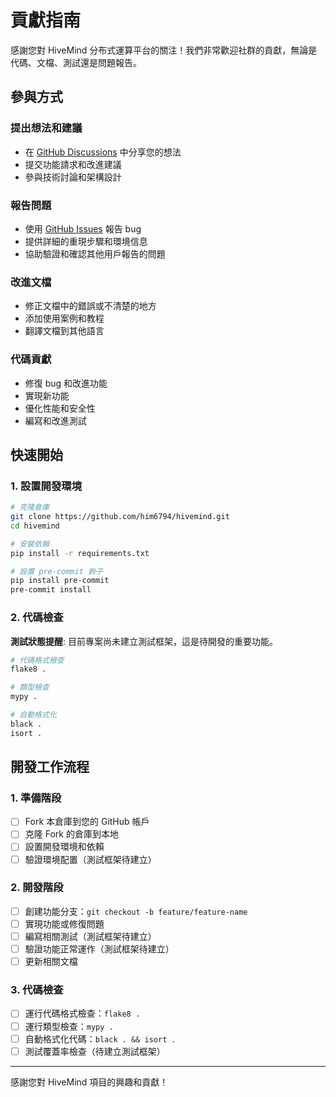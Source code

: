 # 貢獻指南

感謝您對 HiveMind 分布式運算平台的關注！我們非常歡迎社群的貢獻，無論是代碼、文檔、測試還是問題報告。

## 參與方式

### 提出想法和建議
- 在 [GitHub Discussions](https://github.com/him6794/hivemind/discussions) 中分享您的想法
- 提交功能請求和改進建議
- 參與技術討論和架構設計

### 報告問題
- 使用 [GitHub Issues](https://github.com/him6794/hivemind/issues) 報告 bug
- 提供詳細的重現步驟和環境信息
- 協助驗證和確認其他用戶報告的問題

### 改進文檔
- 修正文檔中的錯誤或不清楚的地方
- 添加使用案例和教程
- 翻譯文檔到其他語言

### 代碼貢獻
- 修復 bug 和改進功能
- 實現新功能
- 優化性能和安全性
- 編寫和改進測試

## 快速開始

### 1. 設置開發環境
```bash
# 克隆倉庫
git clone https://github.com/him6794/hivemind.git
cd hivemind

# 安裝依賴
pip install -r requirements.txt

# 設置 pre-commit 鉤子
pip install pre-commit
pre-commit install
```

### 2. 代碼檢查

**測試狀態提醒**: 目前專案尚未建立測試框架，這是待開發的重要功能。

```bash
# 代碼格式檢查
flake8 .

# 類型檢查
mypy .

# 自動格式化
black .
isort .
```

## 開發工作流程

### 1. 準備階段
- [ ] Fork 本倉庫到您的 GitHub 帳戶
- [ ] 克隆 Fork 的倉庫到本地
- [ ] 設置開發環境和依賴
- [ ] 驗證環境配置（測試框架待建立）

### 2. 開發階段
- [ ] 創建功能分支：`git checkout -b feature/feature-name`
- [ ] 實現功能或修復問題
- [ ] 編寫相關測試（測試框架待建立）
- [ ] 驗證功能正常運作（測試框架待建立）
- [ ] 更新相關文檔

### 3. 代碼檢查
- [ ] 運行代碼格式檢查：`flake8 .`
- [ ] 運行類型檢查：`mypy .`
- [ ] 自動格式化代碼：`black . && isort .`
- [ ] 測試覆蓋率檢查（待建立測試框架）

---

感謝您對 HiveMind 項目的興趣和貢獻！
